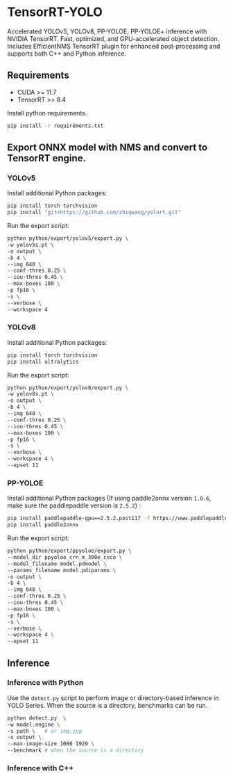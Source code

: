 # TensorRT-YOLO

Accelerated YOLOv5, YOLOv8, PP-YOLOE, PP-YOLOE+ inference with NVIDIA TensorRT. Fast, optimized, and GPU-accelerated object detection. Includes EfficientNMS TensorRT plugin for enhanced post-processing and supports both C++ and Python inference.


## Requirements

- CUDA >= 11.7
- TensorRT >= 8.4

Install python requirements.

```bash
pip install -r requirements.txt
```

## Export ONNX model with NMS and convert to TensorRT engine.

### YOLOv5

Install additional Python packages:

```bash
pip install torch torchvision
pip install "git+https://github.com/zhiqwang/yolort.git"
```

Run the export script:

```bash
python python/export/yolov5/export.py \
-w yolov5s.pt \
-o output \
-b 4 \
--img 640 \
--conf-thres 0.25 \
--iou-thres 0.45 \
--max-boxes 100 \
-p fp16 \
-s \
--verbose \
--workspace 4
```

### YOLOv8

Install additional Python packages:

```bash
pip install torch torchvision
pip install ultralytics
```

Run the export script:

```bash
python python/export/yolov8/export.py \
-w yolov8s.pt \
-o output \
-b 4 \
--img 640 \
--conf-thres 0.25 \
--iou-thres 0.45 \
--max-boxes 100 \
-p fp16 \
-s \
--verbose \
--workspace 4 \
--opset 11
```

### PP-YOLOE

Install additional Python packages (If using paddle2onnx version `1.0.6`, make sure the paddlepaddle version is `2.5.2`) :

```bash
pip install paddlepaddle-gpu==2.5.2.post117 -f https://www.paddlepaddle.org.cn/whl/windows/mkl/avx/stable.html
pip install paddle2onnx
```

Run the export script:

```bash
python python/export/ppyoloe/export.py \
--model_dir ppyoloe_crn_m_300e_coco \
--model_filename model.pdmodel \
--params_filename model.pdiparams \
-o output \
-b 4 \
--img 640 \
--conf-thres 0.25 \
--iou-thres 0.45 \
--max-boxes 100 \
-p fp16 \
-s \
--verbose \
--workspace 4 \
--opset 11
```

## Inference

### Inference with Python

Use the `detect.py` script to perform image or directory-based inference in YOLO Series. When the source is a directory, benchmarks can be run.

```bash
python detect.py  \
-w model.engine \
-s path \   # or img.jpg
-o output \
--max-image-size 1080 1920 \
--benchmark # when the source is a directory
```

### Inference with C++
